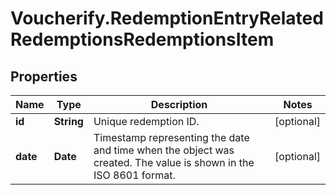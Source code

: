 # Voucherify.RedemptionEntryRelatedRedemptionsRedemptionsItem

## Properties

Name | Type | Description | Notes
------------ | ------------- | ------------- | -------------
**id** | **String** | Unique redemption ID. | [optional] 
**date** | **Date** | Timestamp representing the date and time when the object was created. The value is shown in the ISO 8601 format. | [optional] 


